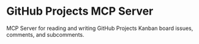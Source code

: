 # GitHub Projects MCP Server

MCP Server for reading and writing GitHub Projects Kanban board issues, comments, and subcomments.

